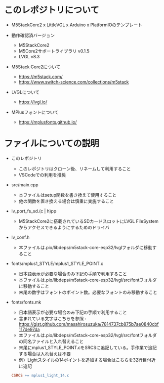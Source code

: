 # このレポジトリについて

- M5StackCore2 x LittleVGL x Arduino x PlatformIOのテンプレート

- 動作確認済バージョン

  - M5StackCore2
  - M5Core2サポートライブラリ v0.1.5
  - LVGL v8.3

- M5Stack Core2について

  - https://m5stack.com/
  - https://www.switch-science.com/collections/m5stack

- LVGLについて

  - https://lvgl.io/

- MPlusフォントについて

  - https://mplusfonts.github.io/

# ファイルについての説明

- このレポジトリ

  - このレポジトリはクローン後、リネームして利用すること
  - VSCodeでの利用を推奨

- src/main.cpp

  - 本ファイルはsetup関数を書き換えて使用すること
  - 他の関数を置き換える場合は慎重に実施すること

- lv_port_fs_sd.(c | h)pp

  - M5StackCore2に搭載されているSDカードスロットにLVGL FileSystemからアクセスできるようにするためのドライバ

- lv_conf.h

  - 本ファイルは.pio/libdeps/m5stack-core-esp32/lvglフォルダに移動すること

- fonts/mplus1_STYLE/mplus1_STYLE_POINT.c

  - 日本語表示が必要な場合のみ下記の手順で利用すること
  - 本ファイルは.pio/libdeps/m5stack-core-esp32/lvgl/src/fontフォルダに移動すること
  - 末尾の数字はフォントのポイント数。必要なフォントのみ移動すること

- fonts/fonts.mk

  - 日本語表示が必要な場合のみ下記の手順で利用すること
  - 含まれている文字はこちらを参照 : https://gist.github.com/masahirosuzuka/7814737cb875b7ae0840cbf117de97da
  - 本ファイルは.pio/libdeps/m5stack-core-esp32/lvgl/src/fontフォルダの同名ファイルと入れ替えること
  - 末尾にmplus1_STYLE_POINT.cをSRCSに追記している。手作業で追記する場合は入れ替えは不要
  - 例）Lightスタイルの14ポイントを追加する場合はこちらを32行目付近に追記

  ```makefile
  CSRCS += mplus1_light_14.c
  ```